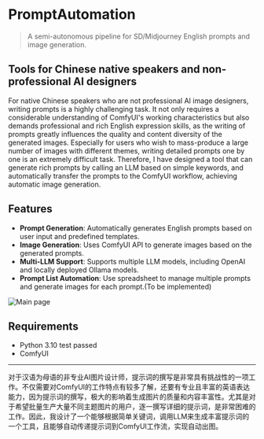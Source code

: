 # PromptAutomation
> A semi-autonomous pipeline for SD/Midjourney English prompts and image generation.

## Tools for Chinese native speakers and non-professional AI designers
For native Chinese speakers who are not professional AI image designers, writing prompts is a highly challenging task. It not only requires a considerable understanding of ComfyUI's working characteristics but also demands professional and rich English expression skills, as the writing of prompts greatly influences the quality and content diversity of the generated images. Especially for users who wish to mass-produce a large number of images with different themes, writing detailed prompts one by one is an extremely difficult task. Therefore, I have designed a tool that can generate rich prompts by calling an LLM based on simple keywords, and automatically transfer the prompts to the ComfyUI workflow, achieving automatic image generation.

## Features
- **Prompt Generation**: Automatically generates English prompts based on user input and predefined templates.
- **Image Generation**: Uses ComfyUI API to generate images based on the generated prompts.
- **Multi-LLM Support**: Supports multiple LLM models, including OpenAI and locally deployed Ollama models.
- **Prompt List Automation**: Use spreadsheet to manage multiple prompts and generate images for each prompt.(To be implemented)

![Main page](./testfiles/sampleImage.webp)

## Requirements
- Python 3.10 test passed
- ComfyUI 

----
对于汉语为母语的非专业AI图片设计师，提示词的撰写是非常具有挑战性的一项工作。不仅需要对ComfyUI的工作特点有较多了解，还要有专业且丰富的英语表达能力，因为提示词的撰写，极大的影响着生成图片的质量和内容丰富性。尤其是对于希望批量生产大量不同主题图片的用户，逐一撰写详细的提示词，是非常困难的工作。因此，我设计了一个能够根据简单关键词，调用LLM来生成丰富提示词的一个工具，且能够自动传递提示词到ComfyUI工作流，实现自动出图。
